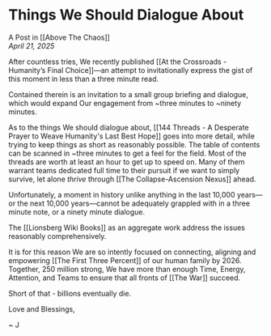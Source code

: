 # Things We Should Dialogue About
A Post in [[Above The Chaos]]  
*April 21, 2025*

After countless tries, We recently published [[At the Crossroads - Humanity’s Final Choice]]—an attempt to invitationally express the gist of this moment in less than a three minute read.  

Contained therein is an invitation to a small group briefing and dialogue, which would expand Our engagement from ~three minutes to ~ninety minutes. 

As to the things We should dialogue about, [[144 Threads - A Desperate Prayer to Weave Humanity's Last Best Hope]] goes into more detail, while trying to keep things as short as reasonably possible. The table of contents can be scanned in ~three minutes to get a feel for the field. Most of the threads are worth at least an hour to get up to speed on. Many of them warrant teams dedicated full time to their pursuit if we want to simply survive, let alone *thrive* through [[The Collapse-Ascension Nexus]] ahead. 

Unfortunately, a moment in history unlike anything in the last 10,000 years—or the next 10,000 years—cannot be adequately grappled with in a three minute note, or a ninety minute dialogue. 

The [[Lionsberg Wiki Books]] as an aggregate work address the issues reasonably comprehensively. 

It is for this reason We are so intently focused on connecting, aligning and empowering [[The First Three Percent]] of our human family by 2026. Together, 250 million strong, We have more than enough Time, Energy, Attention, and Teams to ensure that all fronts of [[The War]] succeed. 

Short of that - billions eventually die. 

Love and Blessings, 

~ J 